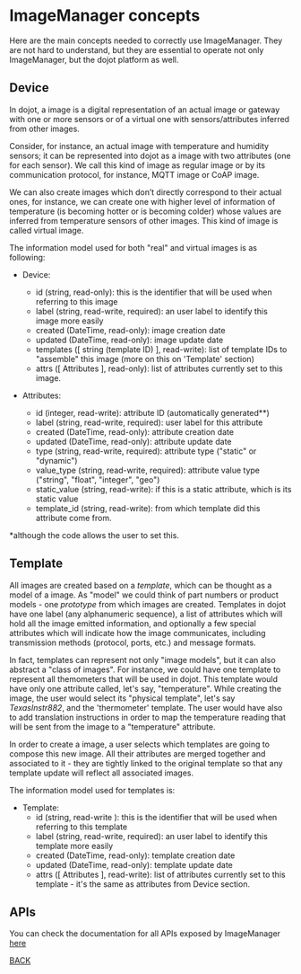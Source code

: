 # ImageManager concepts

Here are the main concepts needed to correctly use ImageManager. They are not hard to understand, but they are essential to operate not only ImageManager, but the dojot platform as well.

## Device

In dojot, a image is a digital representation of an actual image or gateway with one or more sensors or of a virtual one with sensors/attributes inferred from other images.

Consider, for instance, an actual image with temperature and humidity sensors; it can be represented into dojot as a image with two attributes (one for each sensor). We call this kind of image as regular image or by its communication protocol, for instance, MQTT image or CoAP image.

We can also create images which don’t directly correspond to their actual ones, for instance, we can create one with higher level of information of temperature (is becoming hotter or is becoming colder) whose values are inferred from temperature sensors of other images. This kind of image is called virtual image.

The information model used for both "real" and virtual images is as following:

- Device:
  - id (string, read-only): this is the identifier that will be used when referring to this image
  - label (string, read-write, required): an user label to identify this image more easily
  - created (DateTime, read-only): image creation date
  - updated (DateTime, read-only): image update date
  - templates ([ string (template ID) ], read-write): list of template IDs to "assemble" this image (more on this on 'Template' section)
  - attrs ([ Attributes ], read-only): list of attributes currently set to this image.

- Attributes:
  - id (integer, read-write): attribute ID (automatically generated**)
  - label (string, read-write, required): user label for this attribute
  - created (DateTime, read-only): attribute creation date
  - updated (DateTime, read-only): attribute update date
  - type (string, read-write, required): attribute type ("static" or "dynamic")
  - value_type (string, read-write, required): attribute value type ("string", "float", "integer", "geo")
  - static_value (string, read-write): if this is a static attribute, which is its static value
  - template_id (string, read-write): from which template did this attribute come from.

*although the code allows the user to set this.

## Template

All images are created based on a *template*, which can be thought as a model of a image. As "model" we could think of part numbers or product models - one *prototype* from which images are created. Templates in dojot have one label (any alphanumeric sequence), a list of attributes which will hold all the image emitted information, and optionally a few special attributes which will indicate how the image communicates, including transmission methods (protocol, ports, etc.) and message formats.

In fact, templates can represent not only "image models", but it can also abstract a "class of images". For instance, we could have one template to represent all themometers that will be used in dojot. This template would have only one attribute called, let's say, "temperature". While creating the image, the user would select its "physical template", let's say *TexasInstr882*, and the 'thermometer' template. The user would have also to add translation instructions in order to map the temperature reading that will be sent from the image to a "temperature" attribute. 

In order to create a image, a user selects which templates are going to compose this new image. All their attributes are merged together and associated to it - they are tightly linked to the original template so that any template update will reflect all associated images.

The information model used for templates is:

- Template:
  - id (string, read-write  ): this is the identifier that will be used when referring to this template
  - label (string, read-write, required): an user label to identify this template more easily
  - created (DateTime, read-only): template creation date
  - updated (DateTime, read-only): template update date
  - attrs ([ Attributes ], read-write): list of attributes currently set to this template - it's the same as attributes from Device section.

## APIs

You can check the documentation for all APIs exposed by ImageManager [here](apis.html)

[BACK](./index.md)